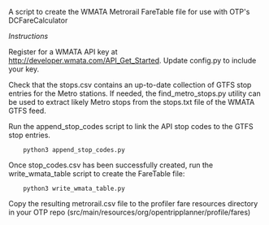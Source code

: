 A script to create the WMATA Metrorail FareTable file for use with OTP's DCFareCalculator

*Instructions*

Register for a WMATA API key at http://developer.wmata.com/API_Get_Started. Update config.py to include your key.

Check that the stops.csv contains an up-to-date collection of GTFS stop entries for the Metro stations. If needed, the find_metro_stops.py utility can be used to extract likely Metro stops from the stops.txt file of the WMATA GTFS feed.

Run the append_stop_codes script to link the API stop codes to the GTFS stop entries.

        python3 append_stop_codes.py

Once stop_codes.csv has been successfully created, run the write_wmata_table script to create the FareTable file:

        python3 write_wmata_table.py

Copy the resulting metrorail.csv file to the profiler fare resources directory in your OTP repo (src/main/resources/org/opentripplanner/profile/fares)
